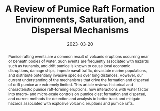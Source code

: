 ---
abstract: Pumice rafting events are a common result of volcanic eruptions occurring near or beneath bodies of water. Such events are frequently associated with hazards such as tsunamis, and drift pumice is known to cause local economic disruptions, damage ships, impede naval traffic, devastate marine populations, and distribute potentially invasive species over long distances. However, our current understanding of the mechanisms that drive the formation and dispersal of drift pumice are extremely limited. This article reviews historical and characteristic pumice raft-forming eruptions, how interactions with water factor into macro- and micro-scale controls on pumice clast formation and dispersal, and current methods for detection and analysis to better track and mitigate hazards associated with explosive volcanic eruptions and pumice rafts.
authors:
- Nathalie R. Redick
date: '2023-03-20'
doi: 10.26443/msurj.v18i1.187
issue: '1'
journal: McGill Science Undergraduate Research Journal
links:
- icon: fa-file-pdf
  url: redick-review-pumice-raft-2023/2023_redick_a-review-of-pumice-raft-formation-environments.pdf
# - url: https://msurjonline.mcgill.ca/article/view/187
pages: B19-B25
publication_types:
- article-journal
publishDate: '2025-09-10T11:51:04.064276Z'
tags:
- pumice dispersal mechanisms
- pumice rafting
- pumice saturation
- review
- submarine volcanism
title: A Review of Pumice Raft Formation Environments, Saturation, and Dispersal Mechanisms
volume: '18'
---